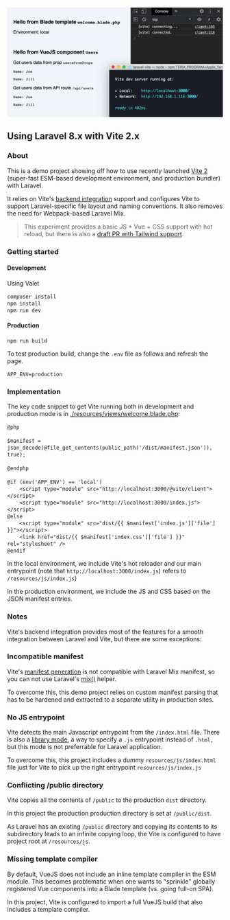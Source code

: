 ![](./screenshot.png)

## Using Laravel 8.x with Vite 2.x

### About

This is a demo project showing off how to use recently launched [Vite 2](https://vitejs.dev/) (super-fast ESM-based development environment, and production bundler) with Laravel.

It relies on Vite's [backend integration](https://vitejs.dev/guide/backend-integration.html) support and configures Vite to support Laravel-specific file layout and naming conventions. It also removes the need for Webpack-based Laravel Mix.

> This experiment provides a basic JS + Vue + CSS support with hot reload, but there is also a [draft PR with Tailwind support](https://github.com/kristjanjansen/laravel-vite/pull/1).

### Getting started

#### Development

Using Valet

```
composer install
npm install
npm run dev
```

#### Production

```
npm run build
```

To test production build, change the `.env` file as follows and refresh the page.

```env
APP_ENV=production
```

### Implementation

The key code snippet to get Vite running both in development and production mode is in [./resources/views/welcome.blade.php](./resources/views/welcome.blade.php):

```blade
@php

$manifest = json_decode(@file_get_contents(public_path('/dist/manifest.json')), true);

@endphp

@if (env('APP_ENV') == 'local')
    <script type="module" src="http://localhost:3000/@vite/client"></script>
    <script type="module" src="http://localhost:3000/index.js"></script>
@else
    <script type="module" src="dist/{{ $manifest['index.js']['file'] }}"></script>
    <link href="dist/{{ $manifest['index.css']['file'] }}" rel="stylesheet" />
@endif
```

In the local environment, we include Vite's hot reloader and our main entrypoint (note that `http://localhost:3000/index.js`) refers to `/resources/js/index.js`)

In the production environment, we include the JS and CSS based on the JSON manifest entries.

### Notes

Vite's backend integration provides most of the features for a smooth integration between Laravel and Vite, but there are some exceptions:

### Incompatible manifest

Vite's [manifest generation](https://vitejs.dev/config/#build-manifest) is not compatible with Laravel Mix manifest, so you can not use Laravel's [mix()](https://laravel.com/docs/8.x/helpers#method-mix) helper.

To overcome this, this demo project relies on custom manifest parsing that has to be hardened and extracted to a separate utility in production sites.

### No JS entrypoint

Vite detects the main Javascript entrypoint from the `/index.html` file. There is also a [library mode](https://vitejs.dev/guide/build.html#library-mode), a way to specify a `.js` entrypoint instead of `.html,` but this mode is not preferrable for Laravel application.

To overcome this, this project includes a dummy `resources/js/index.html` file just for Vite to pick up the right entrypoint `resources/js/index.js`

### Conflicting /public directory

Vite copies all the contents of `/public` to the production `dist` directory.

In this project the production production directory is set at `/public/dist`.

As Laravel has an existing `/public` directory and copying its contents to its subdirectory leads to an infinite copying loop, the Vite is configured to have project root at `/resources/js`.

### Missing template compiler

By default, VueJS does not include an inline template compiler in the ESM module. This becomes problematic when one wants to "sprinkle" globally registered Vue components into a Blade template (vs. going full-on SPA).

In this project, Vite is configured to import a full VueJS build that also includes a template compiler.
